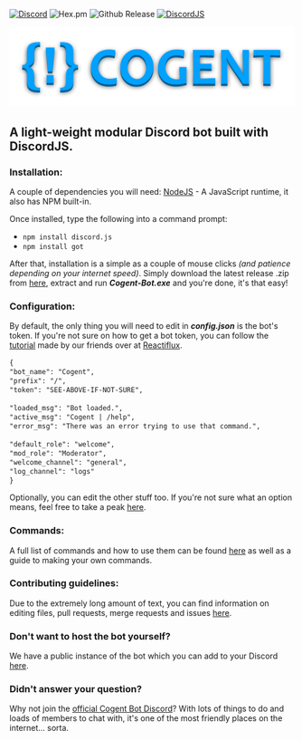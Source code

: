 
[![Discord](https://discordapp.com/api/guilds/492875641713328143/embed.png)](https://discord.gg/3hbeQgY) ![Hex.pm](https://img.shields.io/hexpm/l/plug.svg) ![Github Release](https://img.shields.io/github/release/VenkSociety/Cogent.svg) [![DiscordJS](https://img.shields.io/npm/v/discord.js.svg?maxAge=2592000)](https://www.npmjs.com/package/discord.js)

![](/lib/img/3d.png)

## A light-weight modular Discord bot built with DiscordJS.
### Installation:
A couple of dependencies you will need:
[NodeJS](https://nodejs.org/en/download/) - A JavaScript runtime, it also has NPM built-in. 

Once installed, type the following into a command prompt:

- ```npm install discord.js```
- ```npm install got```

After that, installation is a simple as a couple of mouse clicks *(and patience depending on your internet speed)*. Simply download the latest release .zip from [here](https://github.com/VenkSociety/Cogent/releases), extract and run **_Cogent-Bot.exe_** and you're done, it's that easy!

### Configuration:
By default, the only thing you will need to edit in **_config.json_** is the bot's token. If you're not sure on how to get a bot token, you can follow the [tutorial](https://github.com/reactiflux/discord-irc/wiki/Creating-a-discord-bot-&-getting-a-token) made by our friends over at [Reactiflux](https://www.reactiflux.com/).

    {
    "bot_name": "Cogent",
    "prefix": "/",
    "token": "SEE-ABOVE-IF-NOT-SURE",

    "loaded_msg": "Bot loaded.",
    "active_msg": "Cogent | /help",
    "error_msg": "There was an error trying to use that command.",
    
    "default_role": "welcome",
    "mod_role": "Moderator",
    "welcome_channel": "general",
    "log_channel": "logs"
	}

Optionally, you can edit the other stuff too. If you're not sure what an option means, feel free to take a peak [here](https://github.com/VenkSociety/Cogent/wiki/Config.js).

### Commands:
A full list of commands and how to use them can be found [here](https://github.com/VenkSociety/Cogent/wiki/Commands) as well as a guide to making your own commands.

### Contributing guidelines:
Due to the extremely long amount of text, you can find information on editing files, pull requests, merge requests and issues [here](https://github.com/VenkSociety/Cogent/wiki/Contributing-Guidelines).

### Don't want to host the bot yourself?
We have a public instance of the bot which you can add to your Discord [here](https://discordapp.com/oauth2/authorize?client_id=492871769485475840&scope=bot&permissions=8 ).

### Didn't answer your question?
Why not join the [official Cogent Bot Discord](https://discord.gg/3hbeQg)? With lots of things to do and loads of members to chat with, it's one of the most friendly places on the internet... sorta.






